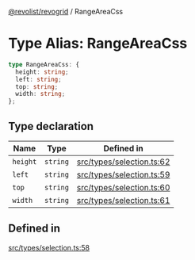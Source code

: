 [@revolist/revogrid](README.md) / RangeAreaCss

# Type Alias: RangeAreaCss

```ts
type RangeAreaCss: {
  height: string;
  left: string;
  top: string;
  width: string;
};
```

## Type declaration

| Name | Type | Defined in |
| ------ | ------ | ------ |
| `height` | `string` | [src/types/selection.ts:62](https://github.com/revolist/revogrid/blob/41a50f3812b438de1179c5db15e284c71422e9de/src/types/selection.ts#L62) |
| `left` | `string` | [src/types/selection.ts:59](https://github.com/revolist/revogrid/blob/41a50f3812b438de1179c5db15e284c71422e9de/src/types/selection.ts#L59) |
| `top` | `string` | [src/types/selection.ts:60](https://github.com/revolist/revogrid/blob/41a50f3812b438de1179c5db15e284c71422e9de/src/types/selection.ts#L60) |
| `width` | `string` | [src/types/selection.ts:61](https://github.com/revolist/revogrid/blob/41a50f3812b438de1179c5db15e284c71422e9de/src/types/selection.ts#L61) |

## Defined in

[src/types/selection.ts:58](https://github.com/revolist/revogrid/blob/41a50f3812b438de1179c5db15e284c71422e9de/src/types/selection.ts#L58)
